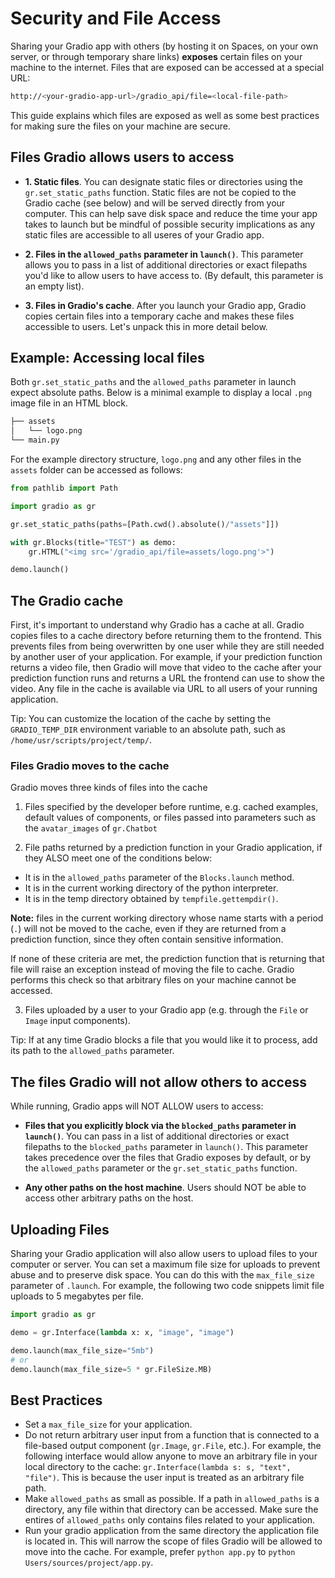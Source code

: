 # Security and File Access

Sharing your Gradio app with others (by hosting it on Spaces, on your own server, or through temporary share links) **exposes** certain files on your machine to the internet. Files that are exposed can be accessed at a special URL:

```bash
http://<your-gradio-app-url>/gradio_api/file=<local-file-path>
```

This guide explains which files are exposed as well as some best practices for making sure the files on your machine are secure.

## Files Gradio allows users to access 

- **1. Static files**. You can designate static files or directories using the `gr.set_static_paths` function. Static files  are not be copied to the Gradio cache (see below) and will be served directly from your computer. This can help save disk space and reduce the time your app takes to launch but be mindful of possible security implications as any static files are accessible to all useres of your Gradio app.

- **2. Files in the `allowed_paths` parameter in `launch()`**. This parameter allows you to pass in a list of additional directories or exact filepaths you'd like to allow users to have access to. (By default, this parameter is an empty list).

- **3. Files in Gradio's cache**. After you launch your Gradio app, Gradio copies certain files into a temporary cache and makes these files accessible to users. Let's unpack this in more detail below.

## Example: Accessing local files
Both `gr.set_static_paths` and the `allowed_paths` parameter in launch expect absolute paths. Below is a minimal example to display a local `.png` image file in an HTML block.

```txt
├── assets
│   └── logo.png
└── main.py
```
For the example directory structure, `logo.png` and any other files in the `assets` folder can be accessed as follows:

```python
from pathlib import Path

import gradio as gr

gr.set_static_paths(paths=[Path.cwd().absolute()/"assets"]])

with gr.Blocks(title="TEST") as demo:
    gr.HTML("<img src='/gradio_api/file=assets/logo.png'>")

demo.launch()
```

## The Gradio cache

First, it's important to understand why Gradio has a cache at all. Gradio copies files to a cache directory before returning them to the frontend. This prevents files from being overwritten by one user while they are still needed by another user of your application. For example, if your prediction function returns a video file, then Gradio will move that video to the cache after your prediction function runs and returns a URL the frontend can use to show the video. Any file in the cache is available via URL to all users of your running application.

Tip: You can customize the location of the cache by setting the `GRADIO_TEMP_DIR` environment variable to an absolute path, such as `/home/usr/scripts/project/temp/`. 

### Files Gradio moves to the cache

Gradio moves three kinds of files into the cache

1. Files specified by the developer before runtime, e.g. cached examples, default values of components, or files passed into parameters such as the `avatar_images` of `gr.Chatbot`

2. File paths returned by a prediction function in your Gradio application, if they ALSO meet one of the conditions below:

* It is in the `allowed_paths` parameter of the `Blocks.launch` method.
* It is in the current working directory of the python interpreter.
* It is in the temp directory obtained by `tempfile.gettempdir()`.

**Note:** files in the current working directory whose name starts with a period (`.`) will not be moved to the cache, even if they are returned from a prediction function, since they often contain sensitive information. 

If none of these criteria are met, the prediction function that is returning that file will raise an exception instead of moving the file to cache. Gradio performs this check so that arbitrary files on your machine cannot be accessed.

3. Files uploaded by a user to your Gradio app (e.g. through the `File` or `Image` input components).

Tip: If at any time Gradio blocks a file that you would like it to process, add its path to the `allowed_paths` parameter.

## The files Gradio will not allow others to access

While running, Gradio apps will NOT ALLOW users to access:

- **Files that you explicitly block via the `blocked_paths` parameter in `launch()`**. You can pass in a list of additional directories or exact filepaths to the `blocked_paths` parameter in `launch()`. This parameter takes precedence over the files that Gradio exposes by default, or by the `allowed_paths` parameter or the `gr.set_static_paths` function.

- **Any other paths on the host machine**. Users should NOT be able to access other arbitrary paths on the host.

## Uploading Files

Sharing your Gradio application will also allow users to upload files to your computer or server. You can set a maximum file size for uploads to prevent abuse and to preserve disk space. You can do this with the `max_file_size` parameter of `.launch`. For example, the following two code snippets limit file uploads to 5 megabytes per file.

```python
import gradio as gr

demo = gr.Interface(lambda x: x, "image", "image")

demo.launch(max_file_size="5mb")
# or
demo.launch(max_file_size=5 * gr.FileSize.MB)
```

## Best Practices

* Set a `max_file_size` for your application.
* Do not return arbitrary user input from a function that is connected to a file-based output component (`gr.Image`, `gr.File`, etc.). For example, the following interface would allow anyone to move an arbitrary file in your local directory to the cache: `gr.Interface(lambda s: s, "text", "file")`. This is because the user input is treated as an arbitrary file path. 
* Make `allowed_paths` as small as possible. If a path in `allowed_paths` is a directory, any file within that directory can be accessed. Make sure the entires of `allowed_paths` only contains files related to your application.
* Run your gradio application from the same directory the application file is located in. This will narrow the scope of files Gradio will be allowed to move into the cache. For example, prefer `python app.py` to `python Users/sources/project/app.py`.
